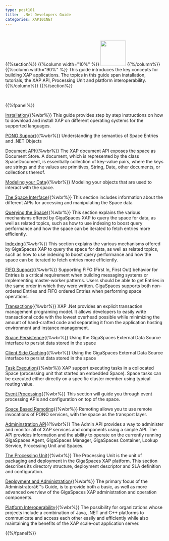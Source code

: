 ```yaml
---
type: post101
title:  .Net Developers Guide
categories: XAP101NET
---
```


<br>

{{%section%}}
{{%column width="10%" %}}
<img src="/attachment_files/subject/imc.png" width="80" height="80">
{{%/column%}}
{{%column width="90%" %}}
This guide introduces the key concepts for building XAP applications. The topics in this guide span installation, tutorials, the XAP API, Processing Unit and platform interoperability.
{{%/column%}}
{{%/section%}}

<br>

{{%fpanel%}}

[Installation](./installation.html){{%wbr%}}
This guide provides step by step instructions on how to download and install XAP on different operating systems for the supported languages.

[PONO Support](./poco-overview.html){{%wbr%}}
Understanding the semantics of Space Entries and .NET Objects

[Document API](./document-overview.html){{%wbr%}}
The XAP document API exposes the space as Document Store. A document, which is represented by the class SpaceDocument, is essentially collection of key-value pairs, where the keys are strings and the values are primitives, String, Date, other documents, or collections thereof.

[Modeling your Data](./modeling-your-data.html){{%wbr%}}
Modeling your objects that are used to interact with the space.

[The Space Interface](./the-gigaspace-interface-overview.html){{%wbr%}}
This section includes information about the different APIs for accessing and manipulating the Space data

[Querying the Space](./querying-the-space.html){{%wbr%}}
This section explains the various mechanisms offered by GigaSpaces XAP to query the space for data, as well as related topics, such as how to use indexing to boost query performance and how the space can be iterated to fetch entries more efficiently.

[Indexing](./indexing-overview.html){{%wbr%}}
This section explains the various mechanisms offered by GigaSpaces XAP to query the space for data, as well as related topics, such as how to use indexing to boost query performance and how the space can be iterated to fetch entries more efficiently.

[FIFO Support](./fifo-overview.html){{%wbr%}}
Supporting FIFO (First In, First Out) behavior for Entries is a critical requirement when building messaging systems or implementing master-worker patterns. Users should be able to get Entries in the same order in which they were written. GigaSpaces supports both non-ordered Entries and FIFO ordered Entries when performing space operations.

[Transactions](./transaction-overview.html){{%wbr%}}
XAP .Net provides an explicit transaction management programing model. It allows developers to easily write transactional code with the lowest overhead possible while minimizing the amount of hand-crafted code and separating it from the application hosting environment and instance management.

[Space Persistence](./space-persistency-overview.html){{%wbr%}}
Using the GigaSpaces External Data Source interface to persist data stored in the space

[Client Side Caching](./client-side-caching.html){{%wbr%}}
Using the GigaSpaces External Data Source interface to persist data stored in the space

[Task Execution](./task-execution-over-the-space.html){{%wbr%}}
XAP support executing tasks in a collocated Space (processing unit that started an embedded Space). Space tasks can be executed either directly on a specific cluster member using typical routing value.

[Event Processing](./event-processing.html){{%wbr%}}
This section will guide you through event processing APIs and configuration on top of the space.

[Space Based Remoting](./space-based-remoting-overview.html){{%wbr%}}
Remoting allows you to use remote invocations of PONO services, with the space as the transport layer.

[Admininstration API](./admin-modules.html){{%wbr%}}
The Admin API provides a way to administer and monitor all of XAP services and components using a simple API. The API provides information and the ability to operate on the currently running GigaSpaces Agent, GigaSpaces Manager, GigaSpaces Container, Lookup Service, Processing Unit and Spaces.

[The Processing Unit](./the-processing-unit-overview.html){{%wbr%}}
The Processing Unit is the unit of packaging and deployment in the GigaSpaces XAP platform. This section describes its directory structure, deployment descriptor and SLA definition and configuration.

[Deployment and Administration](./administrators-guide.html){{%wbr%}}
The primary focus of the Administratorâ€™s Guide, is to provide both a basic, as well as more advanced overview of the GigaSpaces XAP administration and operation components.

[Platform Interoperability](./interoperability.html){{%wbr%}}
The possibility for organizations whose projects include a combination of Java, .NET and C++ platforms to communicate and access each other easily and efficiently while also maintaining the benefits of the XAP scale-out application server.

{{%/fpanel%}}

